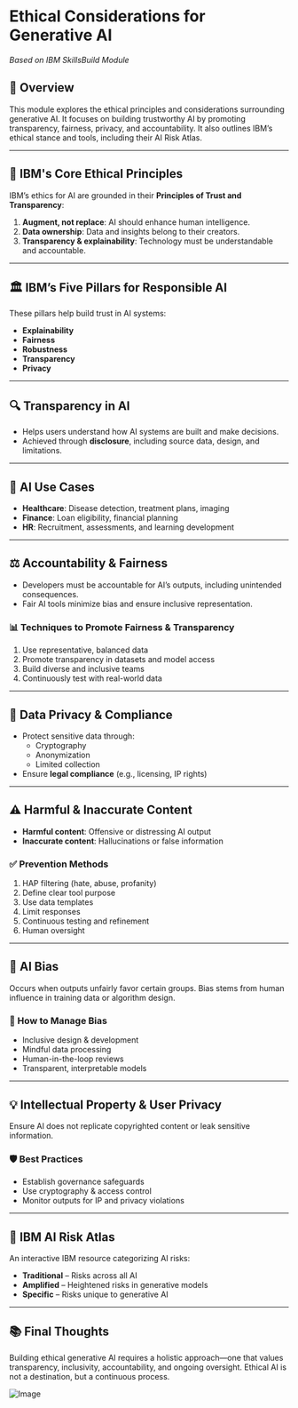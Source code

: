 # Ethical Considerations for Generative AI  
*Based on IBM SkillsBuild Module*

## 📌 Overview  
This module explores the ethical principles and considerations surrounding generative AI. It focuses on building trustworthy AI by promoting transparency, fairness, privacy, and accountability. It also outlines IBM’s ethical stance and tools, including their AI Risk Atlas.

---

## 🧭 IBM's Core Ethical Principles  
IBM’s ethics for AI are grounded in their **Principles of Trust and Transparency**:

1. **Augment, not replace**: AI should enhance human intelligence.
2. **Data ownership**: Data and insights belong to their creators.
3. **Transparency & explainability**: Technology must be understandable and accountable.

---

## 🏛️ IBM’s Five Pillars for Responsible AI  
These pillars help build trust in AI systems:

- **Explainability**  
- **Fairness**  
- **Robustness**  
- **Transparency**  
- **Privacy**

---

## 🔍 Transparency in AI  
- Helps users understand how AI systems are built and make decisions.  
- Achieved through **disclosure**, including source data, design, and limitations.

---

## 🏥 AI Use Cases  
- **Healthcare**: Disease detection, treatment plans, imaging  
- **Finance**: Loan eligibility, financial planning  
- **HR**: Recruitment, assessments, and learning development  

---

## ⚖️ Accountability & Fairness  
- Developers must be accountable for AI’s outputs, including unintended consequences.  
- Fair AI tools minimize bias and ensure inclusive representation.

### 📊 Techniques to Promote Fairness & Transparency  
1. Use representative, balanced data  
2. Promote transparency in datasets and model access  
3. Build diverse and inclusive teams  
4. Continuously test with real-world data  

---

## 🔐 Data Privacy & Compliance  
- Protect sensitive data through:
  - Cryptography
  - Anonymization
  - Limited collection
- Ensure **legal compliance** (e.g., licensing, IP rights)

---

## ⚠️ Harmful & Inaccurate Content  
- **Harmful content**: Offensive or distressing AI output  
- **Inaccurate content**: Hallucinations or false information

### ✅ Prevention Methods  
1. HAP filtering (hate, abuse, profanity)  
2. Define clear tool purpose  
3. Use data templates  
4. Limit responses  
5. Continuous testing and refinement  
6. Human oversight  

---

## 🤖 AI Bias  
Occurs when outputs unfairly favor certain groups. Bias stems from human influence in training data or algorithm design.

### 🎯 How to Manage Bias  
- Inclusive design & development  
- Mindful data processing  
- Human-in-the-loop reviews  
- Transparent, interpretable models  

---

## 💡 Intellectual Property & User Privacy  
Ensure AI does not replicate copyrighted content or leak sensitive information.

### 🛡️ Best Practices  
- Establish governance safeguards  
- Use cryptography & access control  
- Monitor outputs for IP and privacy violations  

---

## 🧭 IBM AI Risk Atlas  
An interactive IBM resource categorizing AI risks:

- **Traditional** – Risks across all AI  
- **Amplified** – Heightened risks in generative models  
- **Specific** – Risks unique to generative AI  

---

## 📚 Final Thoughts  
Building ethical generative AI requires a holistic approach—one that values transparency, inclusivity, accountability, and ongoing oversight. Ethical AI is not a destination, but a continuous process.

![Image](https://github.com/user-attachments/assets/68e9242b-8065-46d4-aa23-9387f988945e)
